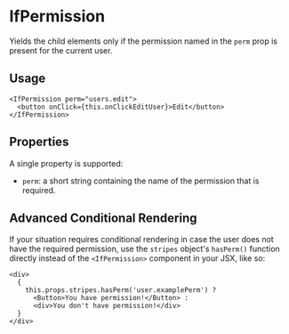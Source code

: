 # IfPermission

Yields the child elements only if the permission named in the `perm` prop is present for the  current user.

## Usage

```
<IfPermission perm="users.edit">
  <button onClick={this.onClickEditUser}>Edit</button>
</IfPermission>
```

## Properties

A single property is supported:

* `perm`: a short string containing the name of the permission that is required.

## Advanced Conditional Rendering

If your situation requires conditional rendering in case the user does not have the required permission, use the `stripes` object's `hasPerm()` function directly instead of the `<IfPermission>` component in your JSX, like so:

```
<div>
  {
    this.props.stripes.hasPerm('user.examplePerm') ?
      <Button>You have permission!</Button> :
      <div>You don't have permission!</div>
  }
</div>
```
